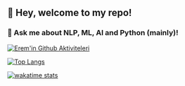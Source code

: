 ## 👋 Hey, welcome to my repo! 
### 💬 Ask me about NLP, ML, AI and Python (mainly)!

[![Erem'in Github Aktiviteleri](https://github-readme-stats.vercel.app/api?username=eremkaralar&theme=dark&show_icons=true&count_private=true&include_all_commits=true)](https://github.com/eremkaralar/github-readme-stats)

[![Top Langs](https://github-readme-stats.vercel.app/api/top-langs/?username=eremkaralar&theme=dark&show_icons=true&count_private=true&include_all_commits=true)](https://github.com/eremkaralar/github-readme-stats)

[![wakatime stats](https://github-readme-stats.vercel.app/api/wakatime?username=eremkaralar)](https://github.com/eremkaralar/github-readme-stats)

<!--
**eremkaralar/eremkaralar** is a ✨ _special_ ✨ repository because its `README.md` (this file) appears on your GitHub profile.

Here are some ideas to get you started:

- 🔭 I’m currently working on ...
- 🌱 I’m currently learning ...
- 👯 I’m looking to collaborate on ...
- 🤔 I’m looking for help with ...
- 💬 Ask me about ...
- 📫 How to reach me: ...
- 😄 Pronouns: ...
- ⚡ Fun fact: ...
-->
